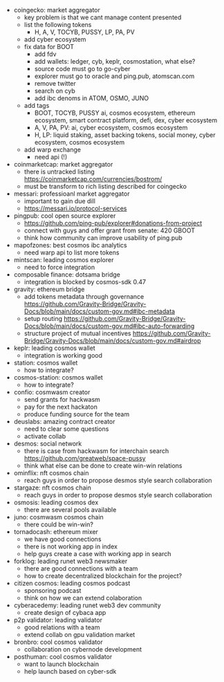 - coingecko: market aggregator
  - key problem is that we cant manage content presented
  - list the following tokens
    - H, A, V, TOCYB, PUSSY, LP, PA, PV
  - add cyber ecosystem
  - fix data for BOOT
    - add fdv
    - add wallets: ledger, cyb, keplr, cosmostation, what else?
    - source code must go to go-cyber
    - explorer must go to oracle and ping.pub, atomscan.com
    - remove twitter
    - search on cyb
    - add ibc denoms in ATOM, OSMO, JUNO
  - add tags
    - BOOT, TOCYB, PUSSY ai, cosmos ecosystem, ethereum ecosystem, smart contract platform, defi, dex, cyber ecosystem
    - A, V, PA, PV: ai, cyber ecosystem, cosmos ecosystem
    - H, LP: liquid staking, asset backing tokens, social money, cyber ecosystem, cosmos ecosystem
  - add warp exchange
    - need api (!)
- coinmarketcap: market aggregator
  - there is untracked listing https://coinmarketcap.com/currencies/bostrom/
  - must be transform to rich listing described for coingecko
- messari: professioanl market aggregator
  - important to gain due dill
  - https://messari.io/protocol-services
- pingpub: cool open source explorer
  - https://github.com/ping-pub/explorer#donations-from-project
  - connect with guys and offer grant from senate: 420 GBOOT
  - think how community can improve usability of ping.pub
- mapofzones: best cosmos ibc analytics
  - need warp api to list more tokens
- mintscan: leading cosmos explorer
  - need to force integration
- composable finance: dotsama bridge
  - integration is blocked by cosmos-sdk 0.47
- gravity: ethereum bridge
  - add tokens metadata through governance https://github.com/Gravity-Bridge/Gravity-Docs/blob/main/docs/custom-gov.md#ibc-metadata
  - setup routing https://github.com/Gravity-Bridge/Gravity-Docs/blob/main/docs/custom-gov.md#ibc-auto-forwarding
  - structure project of mutual incentives https://github.com/Gravity-Bridge/Gravity-Docs/blob/main/docs/custom-gov.md#airdrop
- keplr: leading cosmos wallet
  - integration is working good
- station: cosmos wallet
  - how to integrate?
- cosmos-station: cosmos wallet
  - how to integrate?
- confio: cosmwasm creator
  - send grants for hackwasm
  - pay for the next hackaton
  - produce funding source for the team
- deuslabs: amazing contract creator
  - need to clear some questions
  - activate collab
- desmos: social network
  - there is case from hackwasm for interchain search https://github.com/greatweb/space-pussy
  - think what else can be done to create win-win relations
- ominflix: nft cosmos chain
  - reach guys in order to propose desmos style search collaboration
- stargaze: nft cosmos chain
  - reach guys in order to propose desmos style search collaboration
- osmosis: leading cosmos dex
  - there are several pools available
- juno: cosmwasm cosmos chain
  - there could be win-win?
- tornadocash: ethereum mixer
  - we have good connections
  - there is not working app in index
  - help guys create a case with working app in search
- forklog: leading runet web3 newsmaker
  - there are good connections with a team
  - how to create decentralized blockchain for the project?
- citizen cosmos: leading cosmos podcast
  - sponsoring podcast
  - think on how we can extend colaboration
- cyberacedemy: leading runet web3 dev community
  - create design of cybaca app
- p2p validator: leading validator
  - good relations with a team
  - extend collab on gpu validation market
- bronbro: cool cosmos validator
  - collaboration on cybernode development
- posthuman: cool cosmos validator
  - want to launch blockchain
  - help launch based on cyber-sdk
